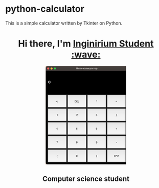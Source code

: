 # python-calculator
This is a simple calculator written by Tkinter on Python.

<h1 align="center">Hi there, I'm <a href="https://inginirium.ru/", target="_blank">Inginirium Student :wave:</a></h1>
<div align="center">
<img src="Снимок экрана 2023-02-12 в 21.47.10.jpg", width=50%, height=50%/>


<h2 align="center">Computer science student</h2>

